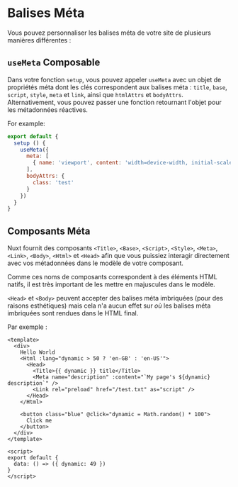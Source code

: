 # Balises Méta

Vous pouvez personnaliser les balises méta de votre site de plusieurs manières différentes :

## `useMeta` Composable

Dans votre fonction `setup`, vous pouvez appeler `useMeta` avec un objet de propriétés méta dont les clés correspondent aux balises méta : `title`, `base`, `script`, `style`, `meta` et `link`, ainsi que `htmlAttrs` et `bodyAttrs`. Alternativement, vous pouvez passer une fonction retournant l'objet pour les métadonnées réactives.

For example:

```js
export default {
  setup () {
    useMeta({
      meta: [
        { name: 'viewport', content: 'width=device-width, initial-scale=1, maximum-scale=1' }
      ],
      bodyAttrs: {
        class: 'test'
      }
    })
  }
}
```

## Composants Méta

Nuxt fournit des composants `<Title>`, `<Base>`, `<Script>`, `<Style>`, `<Meta>`, `<Link>`, `<Body>`, `<Html>` et `<Head>` afin que vous puissiez interagir directement avec vos métadonnées dans le modèle de votre composant.

Comme ces noms de composants correspondent à des éléments HTML natifs, il est très important de les mettre en majuscules dans le modèle.

`<Head>` et `<Body>` peuvent accepter des balises méta imbriquées (pour des raisons esthétiques) mais cela n'a aucun effet sur _où_ les balises méta imbriquées sont rendues dans le HTML final.

Par exemple :

```html{}[app.vue]
<template>
  <div>
    Hello World
    <Html :lang="dynamic > 50 ? 'en-GB' : 'en-US'">
      <Head>
        <Title>{{ dynamic }} title</Title>
        <Meta name="description" :content="`My page's ${dynamic} description`" />
        <Link rel="preload" href="/test.txt" as="script" />
      </Head>
    </Html>

    <button class="blue" @click="dynamic = Math.random() * 100">
      Click me
    </button>
  </div>
</template>

<script>
export default {
  data: () => ({ dynamic: 49 })
}
</script>
```
